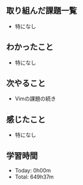 ## 取り組んだ課題一覧
- 特になし
## わかったこと
- 特になし
## 次やること
- Vimの課題の続き
## 感じたこと
- 特になし
## 学習時間
- Today: 0h00m
- Total: 649h37m
